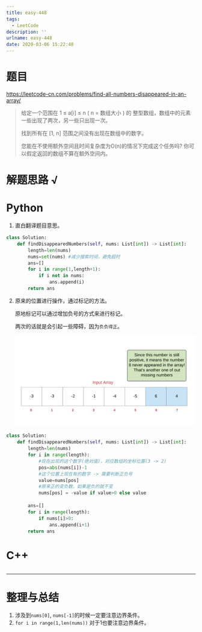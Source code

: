 ```yaml
---
title: easy-448
tags:
  - LeetCode
description: ''
urlname: easy-448
date: 2020-03-06 15:22:48
---
```


# 题目

https://leetcode-cn.com/problems/find-all-numbers-disappeared-in-an-array/

> 给定一个范围在  1 ≤ a[i] ≤ n ( n = 数组大小 ) 的 整型数组，数组中的元素一些出现了两次，另一些只出现一次。
>
> 找到所有在 [1, n] 范围之间没有出现在数组中的数字。
>
> 您能在不使用额外空间且时间复杂度为O(n)的情况下完成这个任务吗? 你可以假定返回的数组不算在额外空间内。
>



# 解题思路 √

# Python

1. 直白翻译题目意思。

```python
class Solution:
    def findDisappearedNumbers(self, nums: List[int]) -> List[int]:
        length=len(nums)
        nums=set(nums) #减少搜索时间，避免超时
        ans=[]
        for i in range(1,length+1):
            if i not in nums:
                ans.append(i)
        return ans
```

2. 原来的位置进行操作，通过标记的方法。

   原地标记可以通过增加负号的方式来进行标记。

   两次的话就是会引起一些障碍，因为`负负得正`。

   ![在这里插入图片描述](easy-448/aHR0cHM6Ly9waWMubGVldGNvZGUtY24uY29tL0ZpZ3VyZXMvNDQ4L2FuaW0zNy5wbmc.jfif)

```python
class Solution:
    def findDisappearedNumbers(self, nums: List[int]) -> List[int]:
        length=len(nums)
        for i in range(length):
            #现在出现的这个数字(绝对值)，对应数组的坐标位置(3 -> 2)
            pos=abs(nums[i])-1 
            #这个位置上现在有的数字 -> 需要判断正负号
            value=nums[pos] 
            #原来正的变负数，如果是负的就不变
            nums[pos] = -value if value>0 else value 
        
        ans=[]
        for i in range(length):
            if nums[i]>0:
                ans.append(i+1)
        return ans
```



# C++

```cpp

```

---



# 整理与总结

1. 涉及到`nums[0]`, `nums[-1]`的时候一定要注意边界条件。
2. `for i in range(1,len(nums))` 对于1也要注意边界条件。
